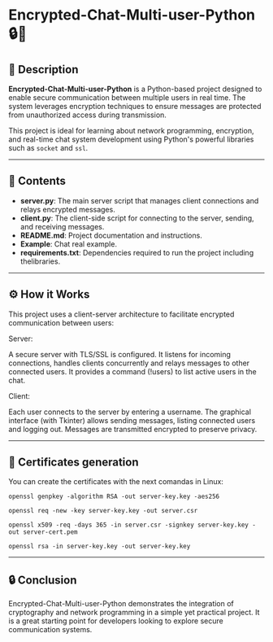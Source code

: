 <h1>Encrypted-Chat-Multi-user-Python 🔒💬</h1>


<h2>📜 Description</h2>

<p><strong>Encrypted-Chat-Multi-user-Python</strong> is a Python-based project designed to enable secure communication between multiple users in real time. The system leverages encryption techniques to ensure messages are protected from unauthorized access during transmission.</p>

<p>This project is ideal for learning about network programming, encryption, and real-time chat system development using Python's powerful libraries such as <code>socket</code> and <code>ssl</code>.</p>


---

<h2>📂 Contents</h2>

<ul>
  <li><strong>server.py</strong>: The main server script that manages client connections and relays encrypted messages.</li>
  <li><strong>client.py</strong>: The client-side script for connecting to the server, sending, and receiving messages.</li>
  <li><strong>README.md</strong>: Project documentation and instructions.</li>
  <li><strong>Example</strong>: Chat real example.</li>
  <li><strong>requirements.txt</strong>: Dependencies required to run the project including thelibraries.</li>
</ul>

---

<h2>⚙️ How it Works</h2>

<p>This project uses a client-server architecture to facilitate encrypted communication between users:</p>
<p>Server:

A secure server with TLS/SSL is configured.
It listens for incoming connections, handles clients concurrently and relays messages to other connected users.
It provides a command (!users) to list active users in the chat.</p>
<p></p>
Client:

Each user connects to the server by entering a username.
The graphical interface (with Tkinter) allows sending messages, listing connected users and logging out.
Messages are transmitted encrypted to preserve privacy.</p>

---

<h2>🎥 Certificates generation</h2>
<p>You can create the certificates with the next comandas in Linux:</p>
<p><code>openssl genpkey -algorithm RSA -out server-key.key -aes256</code></p>
<p><code>openssl req -new -key server-key.key -out server.csr</code></p>
<p><code>openssl x509 -req -days 365 -in server.csr -signkey server-key.key -out server-cert.pem</code></p>
<p><code>openssl rsa -in server-key.key -out server-key.key </code></p>


---

<h2>🔒 Conclusion</h2>

<p>Encrypted-Chat-Multi-user-Python demonstrates the integration of cryptography and network programming in a simple yet practical project. It is a great starting point for developers looking to explore secure communication systems.</p>

